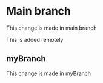 # Main branch
This change is made in main branch

This is added remotely

## myBranch
This change is made in myBranch